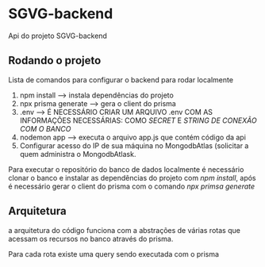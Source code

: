 # SGVG-backend
Api do projeto SGVG-backend

## Rodando o projeto

Lista de comandos para configurar o backend para rodar localmente 

1. npm install --> instala dependências do projeto
2. npx prisma generate --> gera o client do prisma
3. .env --> É NECESSÁRIO CRIAR UM ARQUIVO .env COM AS INFORMAÇÕES NECESSÁRIAS: COMO *SECRET* E *STRING DE CONEXÃO COM O BANCO*
4. nodemon app --> executa o arquivo app.js que contém código da api
5. Configurar acesso do IP de sua máquina no MongodbAtlas (solicitar a quem administra o MongodbAtlask.

Para executar o repositório do banco de dados localmente
é necessário clonar o banco e instalar as dependências do
projeto com *npm install*, após é necessário gerar o client
do prisma com o comando *npx primsa generate*

## Arquitetura
a arquitetura do código funciona com a abstrações de várias rotas que 
acessam os recursos no banco através do prisma.

Para cada rota existe uma query sendo executada com o prisma
